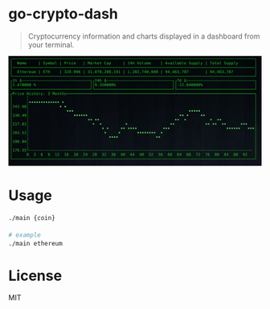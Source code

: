 # go-crypto-dash

> Cryptocurrency information and charts displayed in a dashboard from your terminal.

<img src="./screenshot.png" width="750">

# Usage

```bash
./main {coin}

# example
./main ethereum
```

# License

MIT



